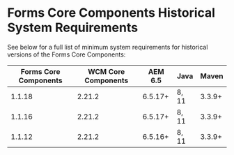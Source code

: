 # Forms Core Components Historical System Requirements

See below for a full list of minimum system requirements for historical versions of the Forms Core Components:

| Forms Core Components | WCM Core Components | AEM 6.5 | Java  | Maven  |  
|-----------------------|---------------------|---------| ----- | ------ |
| 1.1.18                | 2.21.2              | 6.5.17+ | 8, 11 | 3.3.9+
| 1.1.16                | 2.21.2              | 6.5.17+ | 8, 11 | 3.3.9+
| 1.1.12                | 2.21.2              | 6.5.16+ | 8, 11 | 3.3.9+ |
 

